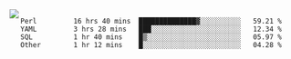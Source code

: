 

<a href="https://github.com/anuraghazra/github-readme-stats">
  <img align="left" src="https://github-readme-stats.vercel.app/api?username=kfly8&count_private=true&show_icons=true&theme=calm" />
</a>


<!--START_SECTION:waka-->

```text
Perl         16 hrs 40 mins  ██████████████▓░░░░░░░░░░   59.21 %
YAML         3 hrs 28 mins   ███░░░░░░░░░░░░░░░░░░░░░░   12.34 %
SQL          1 hr 40 mins    █▒░░░░░░░░░░░░░░░░░░░░░░░   05.97 %
Other        1 hr 12 mins    █░░░░░░░░░░░░░░░░░░░░░░░░   04.28 %
```

<!--END_SECTION:waka-->
